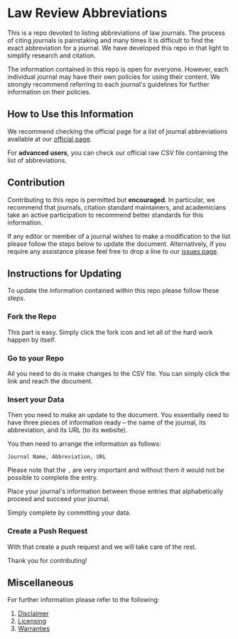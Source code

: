 # Law Review Abbreviations

This is a repo devoted to listing abbreviations of law journals. The process of citing journals is painstaking and many times it is difficult to find the exact abbreviation for a journal. We have developed this repo in that light to simplify research and citation.

The information contained in this repo is open for everyone. However, each individual journal may have their own policies for using their content. We strongly recommend referring to each journal's guidelines for further information on their policies.

## How to Use this Information

We recommend checking the official page for a list of journal abbreviations available at our [official page](https://abbreviation.legalrepository.org/).

For **advanced users**, you can check our official raw CSV file containing the list of abbreviations.

## Contribution

Contributing to this repo is permitted but **encouraged**. In particular, we recommend that journals, citation standard maintainers, and academicians take an active participation to recommend better standards for this information.

If any editor or member of a journal wishes to make a modification to the list please follow the steps below to update the document. Alternatively, if you require any assistance please feel free to drop a line to our [issues page](/../../issues/).

## Instructions for Updating

To update the information contained within this repo please follow these steps.

### Fork the Repo

This part is easy. Simply click the fork icon and let all of the hard work happen by itself.

### Go to your Repo

All you need to do is make changes to the CSV file. You can simply click the link and reach the document.

### Insert your Data

Then you need to make an update to the document. You essentially need to have three pieces of information ready – the name of the journal, its abbreviation, and its URL (to its website).

You then need to arrange the information as follows:
```
Journal Name, Abbreviation, URL
```

Please note that the `,` are very important and without them it would not be possible to complete the entry.

Place your journal's information between those entries that alphabetically proceed and succeed your journal.

Simply complete by committing your data.

### Create a Push Request

With that create a push request and we will take care of the rest.

Thank you for contributing!

## Miscellaneous

For further information please refer to the following:
1. [Disclaimer](info\disclaimer.md)
2. [Licensing](info\licensing.md)
3. [Warranties](info\warranties.md)
